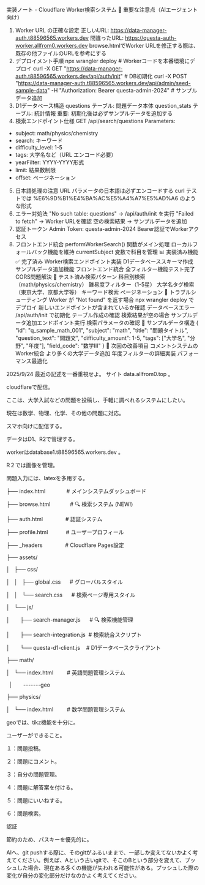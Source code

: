 実装ノート - Cloudflare Worker検索システム
🚨 重要な注意点（AIエージェント向け）
1. Worker URL の正確な設定
正しいURL: https://data-manager-auth.t88596565.workers.dev
間違ったURL: https://questa-auth-worker.allfrom0.workers.dev
browse.htmlでWorker URLを修正する際は、既存の他ファイルのURLを参考にする
2. デプロイメント手順
npx wrangler deploy  # Workerコードを本番環境にデプロイ
curl -X GET "https://data-manager-auth.t88596565.workers.dev/api/auth/init"  # DB初期化
curl -X POST "https://data-manager-auth.t88596565.workers.dev/api/admin/seed-sample-data" -H "Authorization: Bearer questa-admin-2024"  # サンプルデータ追加
3. D1データベース構造
questions テーブル: 問題データ本体
question_stats テーブル: 統計情報
重要: 初期化後は必ずサンプルデータを追加する
4. 検索エンドポイント仕様
GET /api/search/questions
Parameters:
- subject: math/physics/chemistry
- search: キーワード
- difficulty_level: 1-5
- tags: 大学名など（URL エンコード必要）
- yearFilter: YYYY-YYYY形式
- limit: 結果数制限
- offset: ページネーション
5. 日本語処理の注意
URL パラメータの日本語は必ずエンコードする
curl テストでは %E6%9D%B1%E4%BA%AC%E5%A4%A7%E5%AD%A6 のような形式
6. エラー対処法
"No such table: questions" → /api/auth/init を実行
"Failed to fetch" → Worker URLを確認
空の検索結果 → サンプルデータを追加
7. 認証トークン
Admin Token: questa-admin-2024
Bearer認証でWorkerアクセス
8. フロントエンド統合
performWorkerSearch() 関数がメイン処理
ローカルフォールバック機能を維持
currentSubject 変数で科目を管理
📊 実装済み機能
✅ 完了済み
 Worker検索エンドポイント実装
 D1データベーススキーマ作成
 サンプルデータ追加機能
 フロントエンド統合
 全フィルター機能テスト完了
 CORS問題解決
🎯 テスト済み検索パターン
科目別検索（math/physics/chemistry）
難易度フィルター（1-5星）
大学名タグ検索（東京大学、京都大学等）
キーワード検索
ページネーション
🔧 トラブルシューティング
Worker が "Not found" を返す場合
npx wrangler deploy でデプロイ
新しいエンドポイントが含まれているか確認
データベースエラー
/api/auth/init で初期化
テーブル作成の確認
検索結果が空の場合
サンプルデータ追加エンドポイント実行
検索パラメータの確認
📝 サンプルデータ構造
{
  "id": "q_sample_math_001",
  "subject": "math",
  "title": "問題タイトル",
  "question_text": "問題文",
  "difficulty_amount": 1-5,
  "tags": ["大学名", "分野", "年度"],
  "field_code": "数学Ⅲ"
}
🚀 次回の改善項目
コメントシステムのWorker統合
より多くの大学データ追加
年度フィルターの詳細実装
パフォーマンス最適化

2025/9/24
最近の記述を一番重視せよ。
サイト data.allfrom0.top 。

cloudflareで配信。

ここは、大学入試などの問題を投稿し、手軽に調べれるシステムにしたい。

現在は数学、物理、化学、その他の問題に対応。

スマホ向けに配信する。

データはD1、R2で管理する。

workerはdatabase1.t88596565.workers.dev 。

R２では画像を管理。

問題入力には、latexを多用する。

├── index.html              # メインシステムダッシュボード

├── browse.html             # 🔍 検索システム (NEW!)

├── auth.html               # 認証システム

├── profile.html            # ユーザープロフィール

├── _headers               # Cloudflare Pages設定

├── assets/

│   ├── css/

│   │   ├── global.css      # グローバルスタイル

│   │   └── search.css      # 検索ページ専用スタイル

│   └── js/

│       ├── search-manager.js      # 🔍 検索機能管理

│       ├── search-integration.js  # 検索統合スクリプト

│       └── questa-d1-client.js    # D1データベースクライアント

├── math/

│   └── index.html         # 英語問題管理システム

  |        -------geo

├── physics/

│   └── index.html         # 数学問題管理システム



geoでは、tikz機能を十分に。



ユーザーができること。

１：問題投稿。

２：問題にコメント。

３：自分の問題管理。

４：問題に解答案を付ける。

５：問題にいいねする。

６：問題検索。



認証

節約のため、パスキーを優先的に。



AIへ、git pushする際に、そのgitがふるいままで、一部しか変えてないかよく考えてください。例えば、Aという古いgitで、そこのBという部分を変えて、プッシュした場合、現在ある多くの機能が失われる可能性がある。プッシュした際の変化が自分の変化部分だけなのかよく考えてください。

